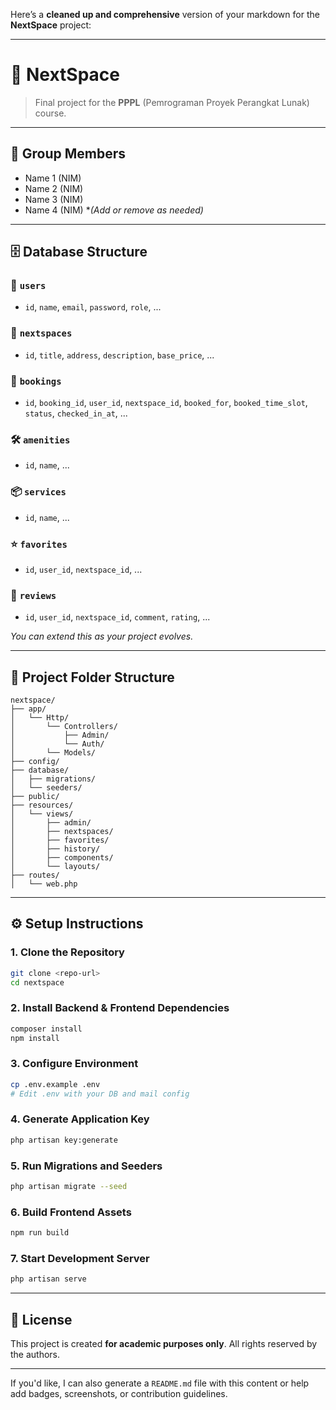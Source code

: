Here’s a **cleaned up and comprehensive** version of your markdown for the **NextSpace** project:

---

# 🧠 NextSpace

> Final project for the **PPPL** (Pemrograman Proyek Perangkat Lunak) course.

---

## 👥 Group Members

* Name 1 (NIM)
* Name 2 (NIM)
* Name 3 (NIM)
* Name 4 (NIM)
  \**(Add or remove as needed)*

---

## 🗄️ Database Structure

### 🔐 `users`

* `id`, `name`, `email`, `password`, `role`, ...

### 🏢 `nextspaces`

* `id`, `title`, `address`, `description`, `base_price`, ...

### 📅 `bookings`

* `id`, `booking_id`, `user_id`, `nextspace_id`, `booked_for`, `booked_time_slot`, `status`, `checked_in_at`, ...

### 🛠️ `amenities`

* `id`, `name`, ...

### 📦 `services`

* `id`, `name`, ...

### ⭐ `favorites`

* `id`, `user_id`, `nextspace_id`, ...

### 📝 `reviews`

* `id`, `user_id`, `nextspace_id`, `comment`, `rating`, ...

*You can extend this as your project evolves.*

---

## 📁 Project Folder Structure

```
nextspace/
├── app/
│   └── Http/
│       └── Controllers/
│           ├── Admin/
│           └── Auth/
│       └── Models/
├── config/
├── database/
│   ├── migrations/
│   └── seeders/
├── public/
├── resources/
│   └── views/
│       ├── admin/
│       ├── nextspaces/
│       ├── favorites/
│       ├── history/
│       ├── components/
│       └── layouts/
├── routes/
│   └── web.php
```

---

## ⚙️ Setup Instructions

### 1. Clone the Repository

```bash
git clone <repo-url>
cd nextspace
```

### 2. Install Backend & Frontend Dependencies

```bash
composer install
npm install
```

### 3. Configure Environment

```bash
cp .env.example .env
# Edit .env with your DB and mail config
```

### 4. Generate Application Key

```bash
php artisan key:generate
```

### 5. Run Migrations and Seeders

```bash
php artisan migrate --seed
```

### 6. Build Frontend Assets

```bash
npm run build
```

### 7. Start Development Server

```bash
php artisan serve
```

---

## 📄 License

This project is created **for academic purposes only**.
All rights reserved by the authors.

---

If you'd like, I can also generate a `README.md` file with this content or help add badges, screenshots, or contribution guidelines.
